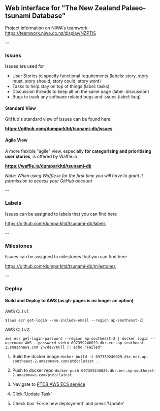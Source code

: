 ## Web interface for "The New Zealand Palaeo-tsunami Database"

Project information on NIWA's teamwork: https://teamwork.niwa.co.nz/display/NZPTIS

--

### Issues
Issues are used for 
- User Stories to specify functional requirements (labels: story, story must, story should, story could, story wont)
- Tasks to help stay on top of things (label: tasks)
- Discussion threads to keep all on the same page (label: discussion)
- Bugs to track any software related bugs and issues (label: bug)

#### Standard View

GitHub's standard view of issues can be found here

__https://github.com/dumparkltd/tsunami-db/issues__

#### Agile View

A more flexible "agile" view, especially __for categorising and prioritising user stories__, is offered by Waffle.io

__https://waffle.io/dumparkltd/tsunami-db__

_Note: When using Waffle.io for the first time you will have to grant it permission to access your GitHub account_

--

### Labels
Issues can be assigned to labels that you can find here 

https://github.com/dumparkltd/tsunami-db/labels

--

### Milestones
Issues can be assigned to milestones that you can find here

https://github.com/dumparkltd/tsunami-db/milestones

--

### Deploy

#### Build and Deploy to AWS (as gh-pages is no longer an option)
AWS CLI v1:
```
$(aws ecr get-login --no-include-email --region ap-southeast-2)
```
AWS CLI v2:
```
aws ecr get-login-password --region ap-southeast-2 | docker login --username AWS --password-stdin 097359246029.dkr.ecr.ap-southeast-2.amazonaws.com 2>/dev/null || echo "Failed"
```

1. Build the docker image
`docker build -t 097359246029.dkr.ecr.ap-southeast-2.amazonaws.com/ptdb:latest .`

2. Push to docker repo
`docker push 097359246029.dkr.ecr.ap-southeast-2.amazonaws.com/ptdb:latest`

3. Navigate to [PTDB AWS ECS service](https://ap-southeast-2.console.aws.amazon.com/ecs/v2/clusters/opsworks/services/ptdb-prod/health?region=ap-southeast-2)
4. Click 'Update Task'
5. Check box 'Force new deployment' and press 'Update'


<!--#### Optimise and bundle
Optimisation and bundling is done using requirejs optimizer (see http://requirejs.org/docs/optimization.html for installing requirejs). Once installed, run from the repository root (branch master or whatever branch/tag you are seeking to deploy)
`r.js -o app/app.build.js` 
This will generate all files inside a `/build` folder within the repository (you can changet the target directory here: https://github.com/dumparkltd/tsunami-db/blob/master/app/app.build.js#L4)

The content of the build folder can now be deployed to any webhost or commited to gh-pages (see below)

#### Commit to gh-pages branch
Unfortunately there is no automated deploy script in place to deploy to GitHub pages.
To do so manually, follow these steps

Option A (recommended): 
_assuming you have cloned the repository twice, once for the source branch (master, etc) and once for the target branch (gh-pages)_
1. delete content of target branch
2. copy content of build folder to target branch
3. commit changes (`git add --all`, `git commit -m 'update message'`)
4. publish changes to target/gh-pages branch (`git push origin gh-pages` or to force `git push -f origin gh-pages:gh-pages`)

Option B
_assuming you have cloned the repository only once_
1. copy content of build folder to a folder outside the repository
2. switch to target branch (`git checkout gh-pages`) 
3. delete content of target branch
4. copy content of folder outside repository to target branch
5. commit changes (`git add --all`, `git commit -m 'update message'`)
6. publish changes to target/gh-pages branch (`git push origin gh-pages` or to force `git push -f origin gh-pages:gh-pages`)-->


